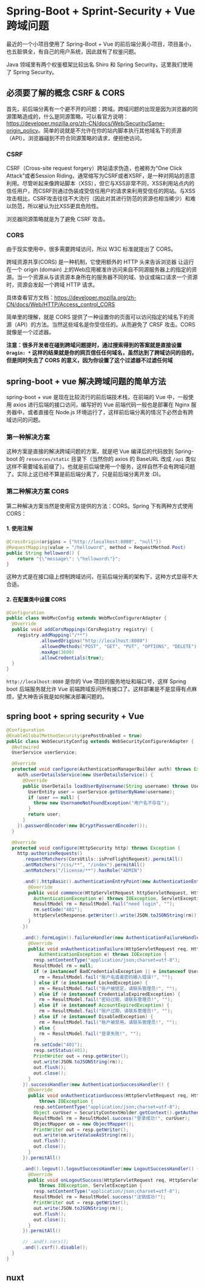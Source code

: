 # Spring-Boot + Sprint-Security + Vue 跨域问题

最近的一个小项目使用了 Spring-Boot + Vue 的前后端分离小项目，项目虽小，也五脏俱全，有自己的用户系统，因此就有了权鉴问题。

Java 领域里有两个权鉴框架比较出名 Shiro 和 Spring Security。这里我们使用了 Spring Security。

## 必须要了解的概念 CSRF & CORS

首先，前后端分离有一个避不开的问题：跨域。跨域问题的出现是因为浏览器的同源策略造成的，什么是同源策略，可以看官方说明： <https://developer.mozilla.org/zh-CN/docs/Web/Security/Same-origin_policy>。简单的说就是不允许在你的站内脚本执行其他域名下的资源（API）。浏览器碰到不符合同源策略的请求，便拒绝访问。

### CSRF

CSRF（Cross-site request forgery）跨站请求伪造，也被称为“One Click Attack”或者Session Riding，通常缩写为CSRF或者XSRF，是一种对网站的恶意利用。尽管听起来像跨站脚本（XSS），但它与XSS非常不同，XSS利用站点内的信任用户，而CSRF则通过伪装成受信任用户的请求来利用受信任的网站。与XSS攻击相比，CSRF攻击往往不大流行（因此对其进行防范的资源也相当稀少）和难以防范，所以被认为比XSS更具危险性。

浏览器同源策略就是为了避免 CSRF 攻击。

### CORS

由于现实使用中，很多需要跨域访问，所以 W3C 标准就提出了 CORS。

跨域资源共享(CORS) 是一种机制，它使用额外的 HTTP 头来告诉浏览器  让运行在一个 origin (domain) 上的Web应用被准许访问来自不同源服务器上的指定的资源。当一个资源从与该资源本身所在的服务器不同的域、协议或端口请求一个资源时，资源会发起一个跨域 HTTP 请求。

具体查看官方文档：<https://developer.mozilla.org/zh-CN/docs/Web/HTTP/Access_control_CORS>

简单里的理解，就是 CORS 提供了一种设置你的页面可以访问指定的域名下的资源（API）的方法。当然这些域名是你受信任的。从而避免了 CRSF 攻击。CORS 就像是一个过滤器。

**注意：很多开发者在碰到跨域问题提时，通过搜索得到的答案就是直接设置 `Oragin: *` 这样的结果就是你的网页信任任何域名，虽然达到了跨域访问的目的，但是同时失去了 CORS 的意义，因为你设置了这个过滤器不过滤任何域**

## spring-boot + vue 解决跨域问题的简单方法

spring-boot + vue 是现在比较流行的前后端技术栈，在前端的 Vue 中，一般使用 axios 进行后端的接口访问，编写好的 Vue 前端代码一般也是部署在 Nginx 服务器中，或者直接在 Node.js 环境运行了，这样前后端分离的情况下必然会有跨域访问的问题。

### 第一种解决方案

这种方案是直接的解决跨域问题的方案，就是吧 Vue 编译后的代码放到 Spring-boot 的 `resources/static` 目录下（当然你的 axios 的 BaseURL 改成 `/api` 类似这样不需要域名前缀了）。也就是前后端使用一个服务，这样自然不会有跨域问题了。实际上这已经不算是前后端分离了，只是前后端分离开发 :D)。

### 第二种解决方案 CORS

第二种解决方案当然是使用官方提供的方法：CORS。Spring 下有两种方式使用 CORS：

#### 1. 使用注解

```java
@CrossOrigin(origins = {"http://localhost:8080", "null"})
@RequestMapping(value = "/helloword", method = RequestMethod.Post)
public String helloword() {
    return "{\"message\": \"helloword\"}";
}
```

这种方式是在接口级上控制跨域访问，在前后端分离的架构下，这种方式显得不大合适。

#### 2. 在配置类中设置 CORS

```java
@Configuration
public class WebMvcConfig extends WebMvcConfigurerAdapter {
  @Override
  public void addCorsMappings(CorsRegistry registry) {
    registry.addMapping("/**")
            .allowedOrigins("http://localhost:8080")
            .allowedMethods("POST", "GET", "PUT", "OPTIONS", "DELETE")
            .maxAge(3600)
            .allowCredentials(true);
  }
}

```

`http://localhost:8080` 是你的 Vue 项目的服务地址和端口号，这样 Spring boot 后端服务就允许 Vue 前端跨域反问所有接口了。这样部署是不是显得有点麻烦，望大神告诉我是如何解决部署问题的。

## spring boot + spring security + Vue

```java
@Configuration
@EnableGlobalMethodSecurity(prePostEnabled = true)
public class WebSecurityConfig extends WebSecurityConfigurerAdapter {
  @Autowired
  UserService userService;

  @Override
  protected void configure(AuthenticationManagerBuilder auth) throws Exception {
    auth.userDetailsService(new UserDetailsService() {
      @Override
      public UserDetails loadUserByUsername(String username) throws UsernameNotFoundException {
        UserEntity user = userService.getUserByName(username);
        if (user == null) {
          throw new UsernameNotFoundException("用户名不存在");
        }
        return user;
      }
    }).passwordEncoder(new BCryptPasswordEncoder());
  }

  @Override
  protected void configure(HttpSecurity http) throws Exception {
    http.authorizeRequests()
      .requestMatchers(CorsUtils::isPreFlightRequest).permitAll()
      .antMatchers("/css/**", "/index").permitAll()
      .antMatchers("/license/**").hasRole("ADMIN")

      .and().httpBasic().authenticationEntryPoint(new AuthenticationEntryPoint() {
        @Override
        public void commence(HttpServletRequest httpServletRequest, HttpServletResponse httpServletResponse,
          AuthenticationException e) throws IOException, ServletException {
          ResultModel rm = ResultModel.fail("need login", "");
          rm.setCode("401");
          httpServletResponse.getWriter().write(JSON.toJSONString(rm));
        }
      })

      .and().formLogin().failureHandler(new AuthenticationFailureHandler() {
        @Override
        public void onAuthenticationFailure(HttpServletRequest req, HttpServletResponse resp,
            AuthenticationException e) throws IOException {
          resp.setContentType("application/json;charset=utf-8");
          ResultModel rm = null;
          if (e instanceof BadCredentialsException || e instanceof UsernameNotFoundException) {
            rm = ResultModel.fail("账户名或者密码输入错误!", "");
          } else if (e instanceof LockedException) {
            rm = ResultModel.fail("账户被锁定，请联系管理员!", "");
          } else if (e instanceof CredentialsExpiredException) {
            rm = ResultModel.fail("密码过期，请联系管理员!", "");
          } else if (e instanceof AccountExpiredException) {
            rm = ResultModel.fail("账户过期，请联系管理员!", "");
          } else if (e instanceof DisabledException) {
            rm = ResultModel.fail("账户被禁用，请联系管理员!", "");
          } else {
            rm = ResultModel.fail("登录失败!", "");
          }
          rm.setCode("401");
          resp.setStatus(401);
          PrintWriter out = resp.getWriter();
          out.write(JSON.toJSONString(rm));
          out.flush();
          out.close();
        }
      }).successHandler(new AuthenticationSuccessHandler() {
        @Override
        public void onAuthenticationSuccess(HttpServletRequest req, HttpServletResponse resp, Authentication auth)
            throws IOException {
          resp.setContentType("application/json;charset=utf-8");
          Object curUser = SecurityContextHolder.getContext().getAuthentication().getPrincipal();
          ResultModel rm = ResultModel.success("登录成功!", curUser);
          ObjectMapper om = new ObjectMapper();
          PrintWriter out = resp.getWriter();
          out.write(om.writeValueAsString(rm));
          out.flush();
          out.close();
        }
      }).permitAll()

      .and().logout().logoutSuccessHandler(new LogoutSuccessHandler() {
        @Override
        public void onLogoutSuccess(HttpServletRequest req, HttpServletResponse resp, Authentication authentication)
            throws IOException, ServletException {
          resp.setContentType("application/json;charset=utf-8");
          ResultModel rm = ResultModel.success("注销成功!");
          PrintWriter out = resp.getWriter();
          out.write(JSON.toJSONString(rm));
          out.flush();
          out.close();
        }
      }).permitAll()

      // .and().cors();
      .and().csrf().disable();
  }
}

```

## nuxt
